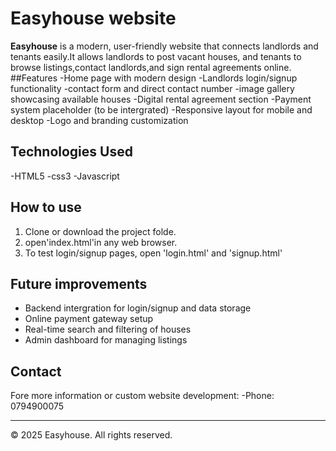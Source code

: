 # Easyhouse website

**Easyhouse** is a modern, user-friendly website that connects landlords and tenants easily.It allows landlords to post vacant houses, and tenants to browse listings,contact landlords,and sign rental agreements online.
##Features
-Home page with modern design
-Landlords login/signup functionality
-contact form and direct contact number
-image gallery showcasing available houses 
-Digital rental agreement section
-Payment system placeholder (to be intergrated)
-Responsive layout for mobile and desktop
-Logo and branding customization

## Technologies Used
-HTML5
-css3
-Javascript
## How to use
1. Clone or download the project folde.
2. open'index.html'in any web browser.
3. To test login/signup pages, open 'login.html' and 'signup.html'
## Future improvements
 - Backend intergration for login/signup and data storage
 - Online payment gateway setup
 - Real-time search and filtering of houses
 - Admin dashboard for managing listings

## Contact
Fore more information or custom website development:
  -Phone: 0794900075

  ---
  © 2025 Easyhouse. All rights reserved.
